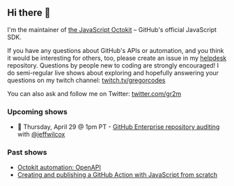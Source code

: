 ## Hi there 👋

I'm the maintainer of [the JavaScript Octokit](https://github.com/octokit/octokit.js/) – GitHub's official JavaScript SDK.

If you have any questions about GitHub's APIs or automation, and you think it would be interesting for others, too, please create an issue in my [helpdesk](https://github.com/gr2m/helpdesk) repository. Questions by people new to coding are strongly encouraged! I do semi-regular live shows about exploring and hopefully answering your questions on my twitch channel: [twitch.tv/gregorcodes](https://www.twitch.tv/gregorcodes)

You can also ask and follow me on Twitter: [twitter.com/gr2m](https://twitter.com/gr2m)

### Upcoming shows

- 📅 Thursday, April 29 @ 1pm PT - [GitHub Enterprise repository auditing](https://github.com/gr2m/helpdesk/issues/1) with [@jeffwilcox](https://github.com/jeffwilcox)

### Past shows

- [Octokit automation: OpenAPI](https://github.com/gr2m/helpdesk/issues/5)
- [Creating and publishing a GitHub Action with JavaScript from scratch](https://github.com/gr2m/helpdesk/issues/4)

